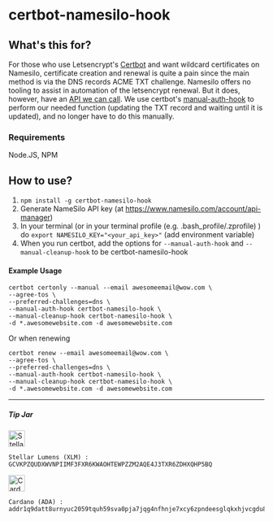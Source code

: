 # certbot-namesilo-hook

## What's this for?
For those who use Letsencrypt's [Certbot](https://certbot.eff.org) and want wildcard certificates on Namesilo, certificate creation and renewal is quite a pain since the main method is via the DNS records ACME TXT challenge. Namesilo offers no tooling to assist in automation of the letsencrypt renewal. But it does, however, have an [API we can call](https://www.namesilo.com/api-reference#dns/dns-add-record). We use certbot's [manual-auth-hook](https://certbot.eff.org/docs/using.html#pre-and-post-validation-hooks) to perform our needed function (updating the TXT record and waiting until it is updated), and no longer have to do this manually.

### Requirements
Node.JS, NPM

## How to use?

1. ````npm install -g certbot-namesilo-hook````
2. Generate NameSilo API key (at https://www.namesilo.com/account/api-manager)
3. In your terminal (or in your terminal profile (e.g. .bash_profile/.zprofile) ) do ````export NAMESILO_KEY="<your_api_key>"```` (add environment variable)
4. When you run certbot, add the options for ````--manual-auth-hook```` and ````--manual-cleanup-hook```` to be certbot-namesilo-hook

#### Example Usage
````
certbot certonly --manual --email awesomeemail@wow.com \
--agree-tos \
--preferred-challenges=dns \
--manual-auth-hook certbot-namesilo-hook \
--manual-cleanup-hook certbot-namesilo-hook \
-d *.awesomewebsite.com -d awesomewebsite.com
````
Or when renewing
````
certbot renew --email awesomeemail@wow.com \
--agree-tos \
--preferred-challenges=dns \
--manual-auth-hook certbot-namesilo-hook \
--manual-cleanup-hook certbot-namesilo-hook \
-d *.awesomewebsite.com -d awesomewebsite.com
````



---
##### Tip Jar

<img src="https://upload.wikimedia.org/wikipedia/commons/5/56/Stellar_Symbol.png" alt="Stellar" height="32"/>

```
Stellar Lumens (XLM) : 
GCVKPZQUDXWVNPIIMF3FXR6KWAOHTEWPZZM2AQE4J3TXR6ZDHXQHP5BQ
```

<img src="https://upload.wikimedia.org/wikipedia/commons/1/19/Coin-ada-big.svg" alt="Cardano" height="32">

```
Cardano (ADA) : 
addr1q9datt8urnyuc2059tquh59sva0pja7jqg4nfhnje7xcy6zpndeesglqkxhjvcgdu820flcecjzunwp6qen4yr92gm6smssug8
```
